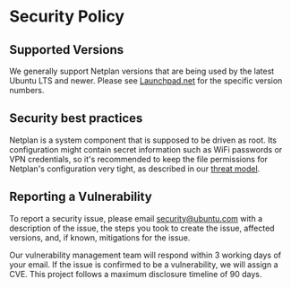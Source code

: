 # Security Policy

## Supported Versions

We generally support Netplan versions that are being used by the latest Ubuntu LTS and newer.
Please see [Launchpad.net](https://launchpad.net/ubuntu/+source/netplan.io) for the specific version numbers.

## Security best practices

Netplan is a system component that is supposed to be driven as root. Its configuration might contain secret information such as WiFi passwords or VPN credentials, so it's recommended to keep the file permissions for Netplan's configuration very tight, as described in our [threat model](https://netplan.readthedocs.io/en/latest/security/).

## Reporting a Vulnerability

To report a security issue, please email <security@ubuntu.com> with a description of the issue, the steps you took to create the issue, affected versions, and, if known, mitigations for the issue.

Our vulnerability management team will respond within 3 working days of your email. If the issue is confirmed to be a vulnerability, we will assign a CVE. This project follows a maximum disclosure timeline of 90 days.
